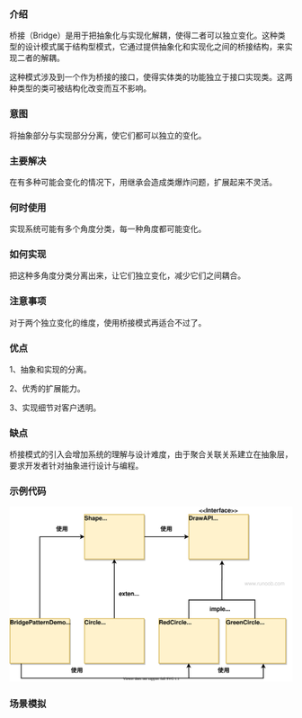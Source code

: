 ### 介绍

桥接（Bridge）是用于把抽象化与实现化解耦，使得二者可以独立变化。这种类型的设计模式属于结构型模式，它通过提供抽象化和实现化之间的桥接结构，来实现二者的解耦。

这种模式涉及到一个作为桥接的接口，使得实体类的功能独立于接口实现类。这两种类型的类可被结构化改变而互不影响。

### 意图

将抽象部分与实现部分分离，使它们都可以独立的变化。

### 主要解决

在有多种可能会变化的情况下，用继承会造成类爆炸问题，扩展起来不灵活。

### 何时使用

实现系统可能有多个角度分类，每一种角度都可能变化。

### 如何实现

把这种多角度分类分离出来，让它们独立变化，减少它们之间耦合。

### 注意事项

对于两个独立变化的维度，使用桥接模式再适合不过了。

### 优点

1、抽象和实现的分离。

2、优秀的扩展能力。

3、实现细节对客户透明。

### 缺点

桥接模式的引入会增加系统的理解与设计难度，由于聚合关联关系建立在抽象层，要求开发者针对抽象进行设计与编程。

### 示例代码

![桥接模式](../../img/结构型模式/桥接模式.svg)

### 场景模拟